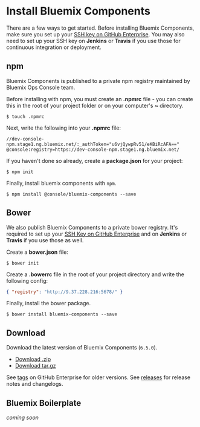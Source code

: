 # Install Bluemix Components

There are a few ways to get started.
Before installing Bluemix Components, make sure you set up your [SSH key on GitHub Enterprise](https://help.github.com/articles/generating-ssh-keys/).
You may also need to set up your SSH key on **Jenkins** or **Travis** if you use those for continuous integration or deployment.

## npm

Bluemix Components is published to a private npm registry maintained by Bluemix Ops Console team.

Before installing with npm,
you must create an **.npmrc** file - you can create this in the root of your project folder or on your computer's **~** directory.

```
$ touch .npmrc
```

Next, write the following into your **.npmrc** file:

```
//dev-console-npm.stage1.ng.bluemix.net/:_authToken="u6vjQywpRv51/eKBiRcAFA=="
@console:registry=https://dev-console-npm.stage1.ng.bluemix.net/
```

If you haven't done so already, create a **package.json** for your project:

```
$ npm init
```

Finally, install bluemix components with `npm`.

```
$ npm install @console/bluemix-components --save
```

## Bower

We also publish Bluemix Components to a private bower registry.
It's required to set up your [SSH Key on GitHub Enterprise](https://help.github.com/articles/generating-ssh-keys/) and on **Jenkins** or **Travis** if you use those as well.

Create a **bower.json** file:

```
$ bower init
```

Create a **.bowerrc** file in the root of your project directory and write the following config:

```json
{ "registry": "http://9.37.228.216:5678/" }
```

Finally, install the bower package.

```
$ bower install bluemix-components --save
```

## Download

Download the latest version of Bluemix Components (`6.5.0`).

* [Download .zip](https://github.ibm.com/Bluemix/bluemix-components/archive/6.5.0.zip)
* [Download tar.gz](https://github.ibm.com/Bluemix/bluemix-components/archive/6.5.0.tar.gz)

See [tags](https://github.ibm.com/Bluemix/bluemix-components/tags) on GitHub Enterprise for older versions.
See [releases](https://github.ibm.com/Bluemix/bluemix-components/releases) for release notes and changelogs.

## Bluemix Boilerplate

*coming soon*
